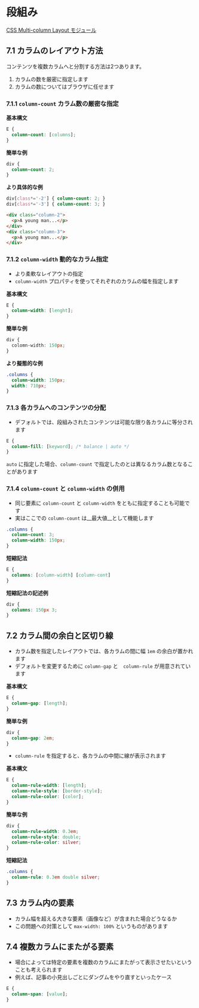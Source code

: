 # 段組み

[CSS Multi-column Layout モジュール](http://www.w3.org/TR/css3-multicol/)


## 7.1 カラムのレイアウト方法

コンテンツを複数カラムへと分割する方法は2つあります。

1. カラムの数を厳密に指定します
2. カラムの数についてはブラウザに任せます


### 7.1.1 `column-count` カラム数の厳密な指定

__基本構文__

```css
E {
  column-count: [columns];
}
```

__簡単な例__

```css
div {
  column-count: 2;
}
```

__より具体的な例__

```css
div[class*='-2'] { column-count: 2; }
div[class*='-3'] { column-count: 3; }
```

```html
<div class="column-2">
  <p>A young man...</p>
</div>
<div class="column-3">
  <p>A young man...</p>
</div>
```

### 7.1.2 `column-width` 動的なカラム指定

- より柔軟なレイアウトの指定
- `column-width` プロパティを使ってそれぞれのカラムの幅を指定します

__基本構文__

```css
E {
  column-width: [lenght];
}
```

__簡単な例__

```css
div {
  colomn-width: 150px;
}
```

__より擬態的な例__

```css
.columns {
  column-width: 150px;
  width: 710px;
}
```

### 7.1.3 各カラムへのコンテンツの分配

- デフォルトでは、段組みされたコンテンツは可能な限り各カラムに等分されます

```css
E {
  column-fill: [keyword]; /* balance | auto */
}
```

`auto` に指定した場合、`column-count` で指定したのとは異なるカラム数となることがあります


### 7.1.4 `column-count` と `column-width` の併用

- 同じ要素に `column-count` と `column-width` をともに指定することも可能です
- 実はここでの `column-count` は__最大値__として機能します

```css
.columns {
  column-count: 3;
  column-width: 150px;
}
```

__短縮記法__

```css
E {
  columns: [column-width] [column-cont]
}
```

__短縮記法の記述例__

```css
div {
  columns: 150px 3;
}
```


## 7.2 カラム間の余白と区切り線

- カラム数を指定したレイアウトでは、各カラムの間に幅 `1em` の余白が置かれます
- デフォルトを変更するために `column-gap` と　`column-rule` が用意されています

__基本構文__

```css
E {
  column-gap: [length];
}
```

__簡単な例__

```css
div {
  column-gap: 2em;
}
```

- `column-rule` を指定すると、各カラムの中間に線が表示されます

__基本構文__

```css
E {
  column-rule-width: [length];
  column-rule-style: [border-style];
  column-rule-color: [color];
}
```

__簡単な例__

```css
div {
  column-rule-width: 0.3em;
  column-rule-style: double;
  column-rule-color: silver;
}
```

__短縮記法__

```css
.columns {
  column-rule: 0.3em double silver;
}
```


## 7.3 カラム内の要素

- カラム幅を超える大きな要素（画像など）が含まれた場合どうなるか
- この問題への対策として `max-width: 100%` というものがあります


## 7.4 複数カラムにまたがる要素

- 場合によっては特定の要素を複数のカラムにまたがって表示させたいということも考えられます
- 例えば、記事の小見出しごとにダングムをやり直すといったケース

```css
E {
  column-span: [value];
}
```
